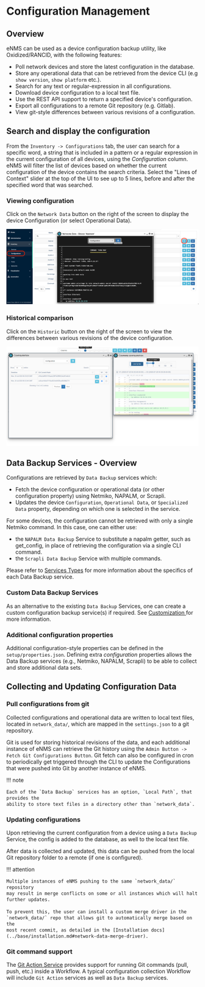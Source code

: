 # Configuration Management

## Overview 

eNMS can be used as a device configuration backup utility, like Oxidized/RANCID,
with the following features:

-   Poll network devices and store the latest configuration in the
    database.
-   Store any operational data that can be retrieved from the device
    CLI (e.g `show version`, `show platform` etc.).
-   Search for any text or regular-expression in all configurations.
-   Download device configuration to a local text file.
-   Use the REST API support to return a specified device's
    configuration.
-   Export all configurations to a remote Git repository (e.g. Gitlab).
-   View git-style differences between various revisions of a
    configuration.

## Search and display the configuration

From the `Inventory -> Configurations` tab, the user can search for a specific 
word, a string that is included in a pattern or a regular expression in 
the current configuration of all devices, using the *Configuration*
column. eNMS will filter the list of devices based on whether the
current configuration of the device contains the search criteria. Select
the "Lines of Context" slider at the top of the UI to see up to 5
lines, before and after the specified word that was searched.

### Viewing configuration 

Click on the `Network Data` button on the right of the screen to
display the device Configuration (or select Operational Data).

![Configuration Search.](../_static/base/configuration_search.png)

### Historical comparison 

Click on the `Historic` button on the right of the screen to
view the differences between various revisions of the device
configuration.

![Configuration Comparison.](../_static/base/configuration_history.png)

## Data Backup Services - Overview 

Configurations are retrieved by `Data Backup` services which:

- Fetch the device configuration or operational data (or other configuration property) 
  using Netmiko, NAPALM, or Scrapli. 
- Updates the device `Configuration`, `Operational Data`, or `Specialized
  Data` property, depending on which one is selected in the service.

For some devices, the configuration cannot be retrieved with only a
single Netmiko command. In this case, one can either use:

- the `NAPALM Data Backup` Service to substitute a napalm getter, such as get_config, in
place of retrieving the configuration via a single CLI command.
- the `Scrapli Data Backup` Service with multiple commands.

Please refer to [Services Types](../../automation/service_types/) for more 
information about the specifics of each Data Backup service.

### Custom Data Backup Services 

As an alternative to the existing `Data Backup` Services, one can create a custom 
configuration backup service(s) if required. See [Customization ](
../../advanced/customization/#custom-service-types) for more information.

### Additional configuration properties

Additional configuration-style properties can be defined in the `setup/properties.json`.
Defining extra *configuration* properties allows the Data Backup services (e.g., Netmiko, 
NAPALM, Scrapli) to be able to collect and store additional data sets.


## Collecting and Updating Configuration Data 

### Pull configurations from git

Collected configurations and operational data are written to local text 
files, located in `network_data/`, which are mapped in the `settings.json` to a git
repository.

Git is used for storing historical revisions of the data, and each additional
instance of eNMS can retrieve the Git history using the
`Admin Button -> Fetch Git Configurations Button`. Git fetch can also be
configured in cron to periodically get triggered through the CLI to
update the Configurations that were pushed into Git by another instance
of eNMS.

!!! note
 
    Each of the `Data Backup` services has an option, `Local Path`, that provides the 
    ability to store text files in a directory other than `network_data`.

### Updating configurations 

Upon retrieving the current configuration from a device using a `Data Backup` Service, 
the config is added to the database, as well to the local text file. 

After data is collected and updated, this data can be pushed from the local Git 
repository folder to a remote (if one is configured).  

!!! attention

    Multiple instances of eNMS pushing to the same `network_data/` repository
    may result in merge conflicts on some or all instances which will halt
    further updates. 

    To prevent this, the user can install a custom merge driver in the
    `network_data/` repo that allows git to automatically merge based on the
    most recent commit, as detailed in the [Installation docs](../base/installation.md#network-data-merge-driver).
    
### Git command support 

The [Git Action Service](../../automation/servicetypes/git_action/) provides support 
for running Git commands (pull, push, etc.) inside a Workflow.  A typical configuration 
collection Workflow will include `Git Action` services as well as `Data Backup`
services.


